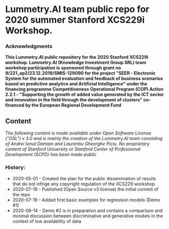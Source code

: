 # Lummetry.AI team public repo for 2020 summer Stanford XCS229i Workshop.

### Acknowledgments
**This Lummetry.AI public repository for the 2020 Stanford XCS229i workshop. Lummetry.AI (Knowledge Investment Group SRL) team workshop participation is sponsored through grant no 9/221_ap2/23.12.2019/SMIS-129090 for the project "SEER - Electronic System for the automated evaluation and feedback of business scenarios based on predictive analytics and Artificial Intelligence" under the financing programme Competitiveness Operational Program (COP) Action 2.2.1 - "Supporting the growth of added value generated by the ICT sector and innovation in the field through the development of clusters" co-financed by the European Regional Development Fund**

## Content

_The following content is made available under Open Software License ("OSL") v 3.0 and is mainly the creation of the Lummetry.AI team consisting of Andrei Ionut Damian and Laurentiu Gheorghe Piciu. No proprietary content of Stanford University or Stanford Center of Professional Development (SCPD) has been made public_

### History:

 - 2020-05-01 - Created the plan for the public dissemination of results that do not infrige any copyright regulation of the XCS229 workshop
 - 2020-07-19 - Published (Open Source v3 license) the initial commit of the repo
 - 2020-07-19 - Added first basic examples for regression models (Demo #1)
 - 2020-08-14 - Demo #2 is in preparation and contains a comparison and minimal discussion between discriminative and generative models in the context of low availability of data
